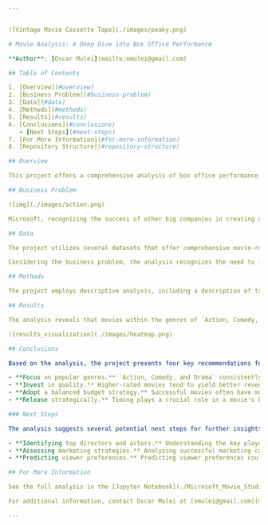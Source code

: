 ```yaml
---


![Vintage Movie Cassette Tape](./images/peaky.png)

# Movie Analysis: A Deep Dive into Box Office Performance

**Author**: [Oscar Mulei](mailto:omulei@gmail.com)

## Table of Contents

1. [Overview](#overview)
2. [Business Problem](#business-problem)
3. [Data](#data)
4. [Methods](#methods)
5. [Results](#results)
6. [Conclusions](#conclusions)
   - [Next Steps](#next-steps)
7. [For More Information](#for-more-information)
8. [Repository Structure](#repository-structure)

## Overview

This project offers a comprehensive analysis of box office performance for movies, aiming to provide valuable insights to Microsoft's newly established movie studio. The analysis covers various aspects of movies, including genres, ratings, budgets, and release dates, to uncover the factors that contribute to a successful box office performance.

## Business Problem

![img](./images/action.png)

Microsoft, recognizing the success of other big companies in creating original video content, is eager to enter the movie industry. However, they lack experience in movie creation, making it essential to understand the current movie landscape and identify the types of films that perform well at the box office. The project's goal is to explore these aspects and provide guidance to Microsoft's new movie studio, helping them decide what type of films to create.

## Data

The project utilizes several datasets that offer comprehensive movie-related information. These datasets provide essential data points, such as movie titles, genres, average ratings, domestic and foreign gross revenues, and release years.

Considering the business problem, the analysis recognizes the need to incorporate additional data for more comprehensive insights. This includes information on movie genre, budget and box office revenue, director and cast details, runtime, and regional and language specifics. However, the current dataset includes only movie names, release years, and IMDB ratings. Future enhancements of this analysis may include these additional data points.

## Methods

The project employs descriptive analysis, including a description of trends over time. This approach offers a useful overview of the factors affecting box office performance and helps identify key success factors.

## Results

The analysis reveals that movies within the genres of `Action, Comedy, and Drama` tend to be the most successful at the box office. Additionally, there is a positive correlation between movie ratings and box office revenue. Moreover, the analysis identifies a moderate budget range associated with successful outcomes.

![results_visualization](./images/heatmap.png)

## Conclusions

Based on the analysis, the project presents four key recommendations for Microsoft's new movie studio:

- **Focus on popular genres.** `Action, Comedy, and Drama` consistently perform well at the box office.
- **Invest in quality.** Higher-rated movies tend to yield better revenues.
- **Adopt a balanced budget strategy.** Successful movies often have moderate budgets.
- **Release strategically.** Timing plays a crucial role in a movie's box office performance.

### Next Steps

The analysis suggests several potential next steps for further insights:

- **Identifying top directors and actors.** Understanding the key players in the industry can help ensure successful movies.
- **Assessing marketing strategies.** Analyzing successful marketing campaigns can help craft an effective strategy.
- **Predicting viewer preferences.** Predicting viewer preferences could aid in creating content that resonates with the audience.

## For More Information

See the full analysis in the [Jupyter Notebook](./Microsoft_Movie_Studio_Box_Office_Analysis.ipynb) or review this [presentation](./Movie_Analysis_Presentation.pdf).

For additional information, contact Oscar Mulei at [omulei@gmail.com](mailto:omulei@gmail.com).

---
```

